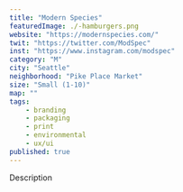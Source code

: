 ```yaml
---
title: "Modern Species"
featuredImage: ./-hamburgers.png
website: "https://modernspecies.com/"
twit: "https://twitter.com/ModSpec"
inst: "https://www.instagram.com/modspec"
category: "M"
city: "Seattle"
neighborhood: "Pike Place Market"
size: "Small (1-10)"
map: ""
tags:
    - branding
    - packaging
    - print
    - environmental
    - ux/ui
published: true
---
```


Description

